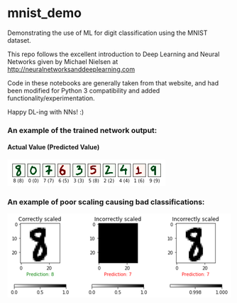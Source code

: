 # mnist_demo
Demonstrating the use of ML for digit classification using the MNIST dataset.

This repo follows the excellent introduction to Deep Learning and Neural Networks given by Michael Nielsen at http://neuralnetworksanddeeplearning.com

Code in these notebooks are generally taken from that website, and had been modified for Python 3 compatibility and added functionality/experimentation.

Happy DL-ing with NNs! :)

### An example of the trained network output:

#### Actual Value (Predicted Value)
![Using a TensorFlow trained network](mytest.png)

### An example of poor scaling causing bad classifications:
![Correctly (1) and incorrectly scaled images (2-3)](scalingtest.png)
